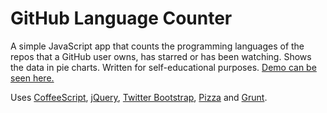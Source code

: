 # GitHub Language Counter
A simple JavaScript app that counts the programming languages of the repos that a GitHub user owns, has starred or has been watching. Shows the data in pie charts. Written for self-educational purposes. [Demo can be seen here.](http://halfbagel.com/lang/)

Uses [CoffeeScript](http://coffeescript.org), [jQuery](http://jquery.com), [Twitter Bootstrap](http://getbootstrap.com), [Pizza](http://githuv.com/zurb/pizza) and [Grunt](http://gruntjs.com/).